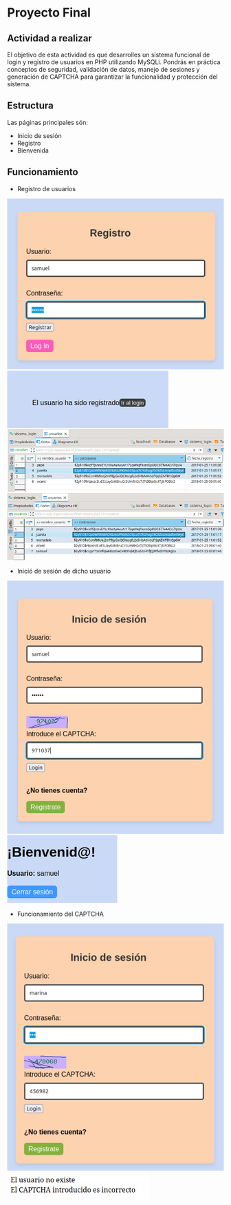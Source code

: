 # Proyecto Final

## Actividad a realizar

El objetivo de esta actividad es que desarrolles un sistema funcional de login y registro de usuarios en PHP utilizando MySQLi. Pondrás en práctica conceptos de seguridad, validación de datos, manejo de sesiones y generación de CAPTCHA para garantizar la funcionalidad y protección del sistema.


## Estructura
Las páginas principales són:

* Inicio de sesión
* Registro
* Bienvenida


## Funcionamiento

* Registro de usuarios

![registro](reg.png)
![mensaje del registro](mensaje-reg.png)
![antes del registro](antes-reg.png)
![despues del registro](reg-bien.png)

* Inició de sesión de dicho usuario

![login bien](login-bien.png)
![pagina de bienvenida](welcome-user.png)

* Funcionamiento del CAPTCHA

![login con todo mal](todo-mal.png)
![mensaje de error](mensaje-mal.png)


